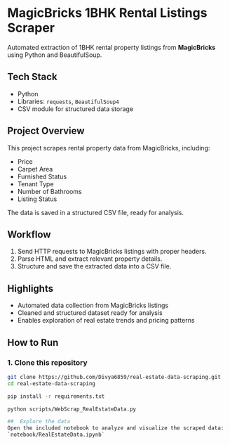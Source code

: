 # MagicBricks 1BHK Rental Listings Scraper

Automated extraction of 1BHK rental property listings from **MagicBricks** using Python and BeautifulSoup.

## Tech Stack
- Python
- Libraries: `requests`, `BeautifulSoup4`
- CSV module for structured data storage

## Project Overview
This project scrapes rental property data from MagicBricks, including:
- Price
- Carpet Area
- Furnished Status
- Tenant Type
- Number of Bathrooms
- Listing Status

The data is saved in a structured CSV file, ready for analysis.

## Workflow
1. Send HTTP requests to MagicBricks listings with proper headers.
2. Parse HTML and extract relevant property details.
3. Structure and save the extracted data into a CSV file.

## Highlights
- Automated data collection from MagicBricks listings
- Cleaned and structured dataset ready for analysis
- Enables exploration of real estate trends and pricing patterns


## How to Run

### 1. Clone this repository
```bash
git clone https://github.com/Divya6859/real-estate-data-scraping.git
cd real-estate-data-scraping

pip install -r requirements.txt

python scripts/WebScrap_RealEstateData.py

##  Explore the data
Open the included notebook to analyze and visualize the scraped data:  
`notebook/RealEstateData.ipynb`
